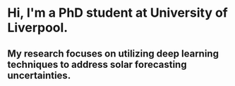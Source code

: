 # Hi, I'm a PhD student at University of Liverpool. 
## My research focuses on utilizing deep learning techniques to address solar forecasting uncertainties.

